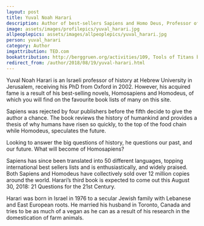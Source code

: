 ```yaml
---
layout: post
title: Yuval Noah Harari
description: Author of best-sellers Sapiens and Homo Deus, Professor of History at Hebrew University
image: assets/images/profilepics/yuval_harari.jpg
allpeoplepics: assets/images/allpeoplepics/yuval_harari.jpg
person: yuval_harari
category: Author
imgattribution: TED.com
bookattribution: http://berggruen.org/activities/109, Tools of Titans by Tim Ferriss
redirect_from: /author/2018/08/19/yuval-harari.html
---
```


Yuval Noah Harari is an Israeli professor of history at Hebrew University in Jerusalem, receiving his PhD from Oxford in 2002. However, his acquired fame is a result of his best-selling novels, Homosapiens and Homodeus, of which you will find on the favourite book lists of many on this site. 

Sapiens was rejected by four publishers before the fifth decide to give the author a chance. The book reviews the history of humankind and provides a thesis of why humans have risen so quickly, to the top of the food chain while Homodeus, speculates the future. 

Looking to answer the big questions of history, he questions our past, and our future. What will become of Homosapiens?

Sapiens has since been translated into 50 different languages, topping international best sellers lists and is enthusiastically, and widely praised. Both Sapiens and Homodeus have collectively sold over 12 million copies around the world. Harari’s third book is expected to come out this August 30, 2018: 21 Questions for the 21st Century. 

Harari was born in Israel in 1976 to a secular Jewish family with Lebanese and East European roots. He married his husband in Toronto, Canada and tries to be as much of a vegan as he can as a result of his research in the domestication of farm animals. 





